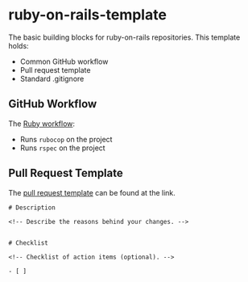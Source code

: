 # ruby-on-rails-template
The basic building blocks for ruby-on-rails repositories. This template holds:
- Common GitHub workflow
- Pull request template
- Standard .gitignore

## GitHub Workflow
The [Ruby workflow](.github/workflows/ruby.yml):
- Runs `rubocop` on the project
- Runs `rspec` on the project

## Pull Request Template
The [pull request template](.github) can be found at the link.
```
# Description

<!-- Describe the reasons behind your changes. -->


# Checklist

<!-- Checklist of action items (optional). -->

- [ ] 
```